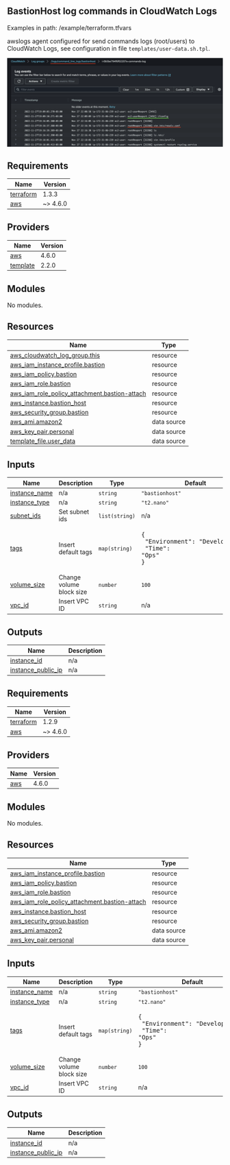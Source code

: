 ## BastionHost log commands in CloudWatch Logs

Examples in path: /example/terraform.tfvars

awslogs agent configured for send commands logs (root/users) to CloudWatch Logs, see configuration in file `templates/user-data.sh.tpl`.

![CloudWatch Logs](./img/cloudwatch_logs.png)

<!-- BEGIN_TF_DOCS -->
## Requirements

| Name | Version |
|------|---------|
| <a name="requirement_terraform"></a> [terraform](#requirement\_terraform) | 1.3.3 |
| <a name="requirement_aws"></a> [aws](#requirement\_aws) | ~> 4.6.0 |

## Providers

| Name | Version |
|------|---------|
| <a name="provider_aws"></a> [aws](#provider\_aws) | 4.6.0 |
| <a name="provider_template"></a> [template](#provider\_template) | 2.2.0 |

## Modules

No modules.

## Resources

| Name | Type |
|------|------|
| [aws_cloudwatch_log_group.this](https://registry.terraform.io/providers/hashicorp/aws/latest/docs/resources/cloudwatch_log_group) | resource |
| [aws_iam_instance_profile.bastion](https://registry.terraform.io/providers/hashicorp/aws/latest/docs/resources/iam_instance_profile) | resource |
| [aws_iam_policy.bastion](https://registry.terraform.io/providers/hashicorp/aws/latest/docs/resources/iam_policy) | resource |
| [aws_iam_role.bastion](https://registry.terraform.io/providers/hashicorp/aws/latest/docs/resources/iam_role) | resource |
| [aws_iam_role_policy_attachment.bastion-attach](https://registry.terraform.io/providers/hashicorp/aws/latest/docs/resources/iam_role_policy_attachment) | resource |
| [aws_instance.bastion_host](https://registry.terraform.io/providers/hashicorp/aws/latest/docs/resources/instance) | resource |
| [aws_security_group.bastion](https://registry.terraform.io/providers/hashicorp/aws/latest/docs/resources/security_group) | resource |
| [aws_ami.amazon2](https://registry.terraform.io/providers/hashicorp/aws/latest/docs/data-sources/ami) | data source |
| [aws_key_pair.personal](https://registry.terraform.io/providers/hashicorp/aws/latest/docs/data-sources/key_pair) | data source |
| [template_file.user_data](https://registry.terraform.io/providers/hashicorp/template/latest/docs/data-sources/file) | data source |

## Inputs

| Name | Description | Type | Default | Required |
|------|-------------|------|---------|:--------:|
| <a name="input_instance_name"></a> [instance\_name](#input\_instance\_name) | n/a | `string` | `"bastionhost"` | no |
| <a name="input_instance_type"></a> [instance\_type](#input\_instance\_type) | n/a | `string` | `"t2.nano"` | no |
| <a name="input_subnet_ids"></a> [subnet\_ids](#input\_subnet\_ids) | Set subnet ids | `list(string)` | n/a | yes |
| <a name="input_tags"></a> [tags](#input\_tags) | Insert default tags | `map(string)` | <pre>{<br>  "Environment": "Development",<br>  "Time": "Ops"<br>}</pre> | no |
| <a name="input_volume_size"></a> [volume\_size](#input\_volume\_size) | Change volume block size | `number` | `100` | no |
| <a name="input_vpc_id"></a> [vpc\_id](#input\_vpc\_id) | Insert VPC ID | `string` | n/a | yes |

## Outputs

| Name | Description |
|------|-------------|
| <a name="output_instance_id"></a> [instance\_id](#output\_instance\_id) | n/a |
| <a name="output_instance_public_ip"></a> [instance\_public\_ip](#output\_instance\_public\_ip) | n/a |
<!-- END_TF_DOCS --><!-- BEGINNING OF PRE-COMMIT-TERRAFORM DOCS HOOK -->
## Requirements

| Name | Version |
|------|---------|
| <a name="requirement_terraform"></a> [terraform](#requirement\_terraform) | 1.2.9 |
| <a name="requirement_aws"></a> [aws](#requirement\_aws) | ~> 4.6.0 |

## Providers

| Name | Version |
|------|---------|
| <a name="provider_aws"></a> [aws](#provider\_aws) | 4.6.0 |

## Modules

No modules.

## Resources

| Name | Type |
|------|------|
| [aws_iam_instance_profile.bastion](https://registry.terraform.io/providers/hashicorp/aws/latest/docs/resources/iam_instance_profile) | resource |
| [aws_iam_policy.bastion](https://registry.terraform.io/providers/hashicorp/aws/latest/docs/resources/iam_policy) | resource |
| [aws_iam_role.bastion](https://registry.terraform.io/providers/hashicorp/aws/latest/docs/resources/iam_role) | resource |
| [aws_iam_role_policy_attachment.bastion-attach](https://registry.terraform.io/providers/hashicorp/aws/latest/docs/resources/iam_role_policy_attachment) | resource |
| [aws_instance.bastion_host](https://registry.terraform.io/providers/hashicorp/aws/latest/docs/resources/instance) | resource |
| [aws_security_group.bastion](https://registry.terraform.io/providers/hashicorp/aws/latest/docs/resources/security_group) | resource |
| [aws_ami.amazon2](https://registry.terraform.io/providers/hashicorp/aws/latest/docs/data-sources/ami) | data source |
| [aws_key_pair.personal](https://registry.terraform.io/providers/hashicorp/aws/latest/docs/data-sources/key_pair) | data source |

## Inputs

| Name | Description | Type | Default | Required |
|------|-------------|------|---------|:--------:|
| <a name="input_instance_name"></a> [instance\_name](#input\_instance\_name) | n/a | `string` | `"bastionhost"` | no |
| <a name="input_instance_type"></a> [instance\_type](#input\_instance\_type) | n/a | `string` | `"t2.nano"` | no |
| <a name="input_tags"></a> [tags](#input\_tags) | Insert default tags | `map(string)` | <pre>{<br>  "Environment": "Development",<br>  "Time": "Ops"<br>}</pre> | no |
| <a name="input_volume_size"></a> [volume\_size](#input\_volume\_size) | Change volume block size | `number` | `100` | no |
| <a name="input_vpc_id"></a> [vpc\_id](#input\_vpc\_id) | Insert VPC ID | `string` | n/a | yes |

## Outputs

| Name | Description |
|------|-------------|
| <a name="output_instance_id"></a> [instance\_id](#output\_instance\_id) | n/a |
| <a name="output_instance_public_ip"></a> [instance\_public\_ip](#output\_instance\_public\_ip) | n/a |
<!-- END OF PRE-COMMIT-TERRAFORM DOCS HOOK -->
